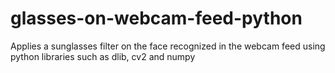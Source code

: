 # glasses-on-webcam-feed-python
Applies a sunglasses filter on the face recognized in the webcam feed using python libraries such as dlib, cv2 and numpy
